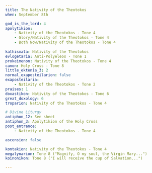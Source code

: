 ```yaml
---
title: The Nativity of the Theotokos
when: September 8th

god_is_the_lord: 4
apolytikion:
    - Nativity of the Theotokos - Tone 4
    - Glory/Nativity of the Theotokos - Tone 4
    - Both Now/Nativity of the Theotokos - Tone 4
    
kathismata: Nativity of the Theotokos
evlogetaria: Anti-Polyeleos - Tone 1
prokeimenon: Nativity of the Theotokos - Tone 4
canon: Holy Cross - Tone 8
little_ektenia_3: 2
normal_exaposteilarion: false
exaposteilaria:
    - Nativity of the Theotokos - Tone 2
praises: 1
doxastikon: Nativity of the Theotokos - Tone 6
great_doxology: 6
troparion: Nativity of the Theotokos - Tone 4

# Divine Liturgy
antiphon_12: See sheet
antiphon_3: Apolytikion of the Holy Cross
post_entrance:
    - Nativity of the Theotokos - Tone 4

ascension: false

kontakion: Nativity of the Theotokos - Tone 4
megalynarion: Tone 8 ("Magnify, O my soul, the Virgin Mary...")
koinonikon: Tone 8 ("I will receive the cup of Salvation...")

---
```


